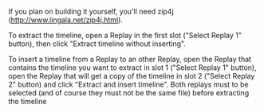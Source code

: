 If you plan on building it yourself, you'll need zip4j (http://www.lingala.net/zip4j.html).

To extract the timeline, open a Replay in the first slot ("Select Replay 1" button), then click "Extract timeline without inserting".

To insert a timeline from a Replay to an other Replay, open the Replay that contains the timeline you want to extract in slot 1 ("Select Replay 1" button), open the Replay that will get a copy of the timeline in slot 2 ("Select Replay 2" button) and click "Extract and insert timeline". Both replays must to be selected (and of course they must not be the same file) before extracting the timeline

